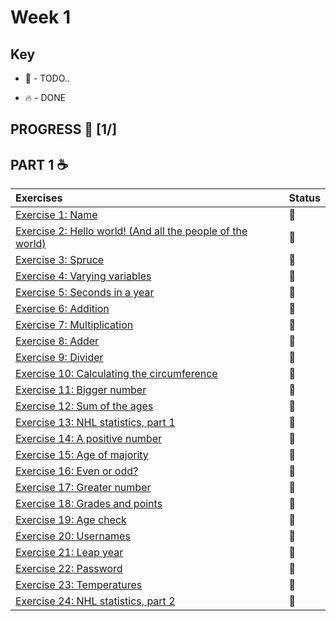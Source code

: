 # Week 1

## Key

* 🚧 - TODO..

* 🔥 - DONE

## PROGRESS 🚀 [1/]

## PART 1 :coffee:
|  Exercises  |  Status    |
| :------------- | :------------- |
| [Exercise 1: Name]() | 🚧|
| [Exercise 2: Hello world! (And all the people of the  world)]() | 🚧|
| [Exercise 3: Spruce]() |  🚧|
| [Exercise 4: Varying variables]() | 🚧|
| [Exercise 5: Seconds in a year]() | 🚧|
| [Exercise 6: Addition]() |  🚧|
| [Exercise 7: Multiplication]() |  🚧|
| [Exercise 8: Adder]() | 🚧|
| [Exercise 9: Divider]() | 🚧|
| [Exercise 10: Calculating the circumference]() |  🚧|
| [Exercise 11: Bigger number]() |  🚧|
| [Exercise 12: Sum of the ages]() |  🚧|
| [Exercise 13: NHL statistics, part 1]() | 🚧|
| [Exercise 14: A positive number]() |  🚧|
| [Exercise 15: Age of majority]() |  🚧|
| [Exercise 16: Even or odd?]() | 🚧|
| [Exercise 17: Greater number]() | 🚧|
| [Exercise 18: Grades and points]() |  🚧|
| [Exercise 19: Age check]() |  🚧|
| [Exercise 20: Usernames]() |  🚧|
| [Exercise 21: Leap year]() |  🚧|
| [Exercise 22: Password]() | 🚧|
| [Exercise 23: Temperatures]() | 🚧|
| [Exercise 24: NHL statistics, part 2]() | 🚧|
